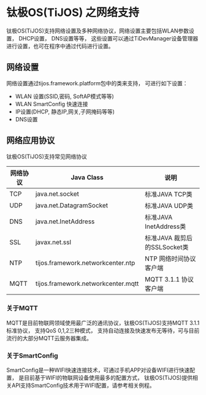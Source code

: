 # 钛极OS(TiJOS) 之网络支持

钛极OS(TiJOS)支持网络设置及多种网络协议，网络设置主要包括WLAN参数设置， DHCP设置， DNS设置等等， 这些设置可以通过TiDevManager设备管理器进行设置，也可在程序中通过代码进行设置。

## 网络设置

网络设置通过tijos.framework.platform包中的类来支持， 可进行如下设置：

- WLAN 设置(SSID,密码, SoftAP模式等等)
- WLAN SmartConfig 快速连接
- IP设置(DHCP, 静态IP,网关,子网掩码等等)
- DNS设置

## 网络应用协议

钛极OS(TiJOS)支持常见网络协议

| 网络协议 | Java Class               | 说明                    |
| ---- | ------------------------ | --------------------- |
| TCP  | java.net.socket          | 标准JAVA  TCP类          |
| UDP  | java.net.DatagramSocket  | 标准JAVA UDP类           |
| DNS  | java.net.InetAddress     | 标准JAVA InetAddress类   |
| SSL  | javax.net.ssl            | 标准JAVA 裁剪后的SSLSocket类 |
| NTP  | tijos.framework.networkcenter.ntp  | NTP 网络时间协议客户端         |
| MQTT | tijos.framework.networkcenter.mqtt | MQTT 3.1.1 协议客户端      |

### 关于MQTT

MQTT是目前物联网领域使用最广泛的通讯协议，钛极OS(TiJOS)支持MQTT 3.1.1标准协议， 支持QoS 0,1,2三种模式， 支持自动连接及快速发布无等待，可与目前流行的大部分MQTT云服务器集成。

### 关于SmartConfig
SmartConfig是一种WIFI快速连接技术，可通过手机APP对设备WIFI进行快速配置， 是目前基于WIFI的物联网设备使用最多的配置方式， 钛极OS(TiJOS)提供相关API支持SmartConfig技术用于WIFI配置，请参考相关例程。